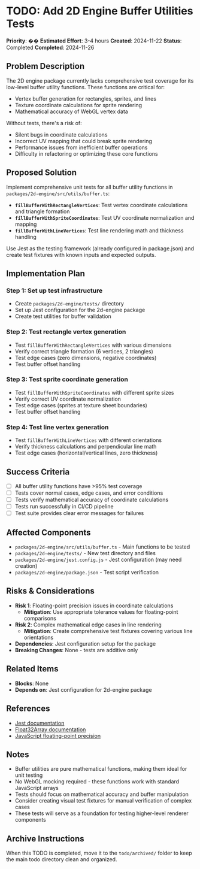 # TODO: Add 2D Engine Buffer Utilities Tests

**Priority**: ��
**Estimated Effort**: 3-4 hours
**Created**: 2024-11-22
**Status**: Completed
**Completed**: 2024-11-26

## Problem Description

The 2D engine package currently lacks comprehensive test coverage for its low-level buffer utility functions. These functions are critical for:
- Vertex buffer generation for rectangles, sprites, and lines
- Texture coordinate calculations for sprite rendering
- Mathematical accuracy of WebGL vertex data

Without tests, there's a risk of:
- Silent bugs in coordinate calculations
- Incorrect UV mapping that could break sprite rendering
- Performance issues from inefficient buffer operations
- Difficulty in refactoring or optimizing these core functions

## Proposed Solution

Implement comprehensive unit tests for all buffer utility functions in `packages/2d-engine/src/utils/buffer.ts`:

- **`fillBufferWithRectangleVertices`**: Test vertex coordinate calculations and triangle formation
- **`fillBufferWithSpriteCoordinates`**: Test UV coordinate normalization and mapping
- **`fillBufferWithLineVertices`**: Test line rendering math and thickness handling

Use Jest as the testing framework (already configured in package.json) and create test fixtures with known inputs and expected outputs.

## Implementation Plan

### Step 1: Set up test infrastructure
- Create `packages/2d-engine/tests/` directory
- Set up Jest configuration for the 2d-engine package
- Create test utilities for buffer validation

### Step 2: Test rectangle vertex generation
- Test `fillBufferWithRectangleVertices` with various dimensions
- Verify correct triangle formation (6 vertices, 2 triangles)
- Test edge cases (zero dimensions, negative coordinates)
- Test buffer offset handling

### Step 3: Test sprite coordinate generation
- Test `fillBufferWithSpriteCoordinates` with different sprite sizes
- Verify correct UV coordinate normalization
- Test edge cases (sprites at texture sheet boundaries)
- Test buffer offset handling

### Step 4: Test line vertex generation
- Test `fillBufferWithLineVertices` with different orientations
- Verify thickness calculations and perpendicular line math
- Test edge cases (horizontal/vertical lines, zero thickness)

## Success Criteria

- [ ] All buffer utility functions have >95% test coverage
- [ ] Tests cover normal cases, edge cases, and error conditions
- [ ] Tests verify mathematical accuracy of coordinate calculations
- [ ] Tests run successfully in CI/CD pipeline
- [ ] Test suite provides clear error messages for failures

## Affected Components

- `packages/2d-engine/src/utils/buffer.ts` - Main functions to be tested
- `packages/2d-engine/tests/` - New test directory and files
- `packages/2d-engine/jest.config.js` - Jest configuration (may need creation)
- `packages/2d-engine/package.json` - Test script verification

## Risks & Considerations

- **Risk 1**: Floating-point precision issues in coordinate calculations
  - **Mitigation**: Use appropriate tolerance values for floating-point comparisons
- **Risk 2**: Complex mathematical edge cases in line rendering
  - **Mitigation**: Create comprehensive test fixtures covering various line orientations
- **Dependencies**: Jest configuration setup for the package
- **Breaking Changes**: None - tests are additive only

## Related Items

- **Blocks**: None
- **Depends on**: Jest configuration for 2d-engine package

## References

- [Jest documentation](https://jestjs.io/docs/getting-started)
- [Float32Array documentation](https://developer.mozilla.org/en-US/docs/Web/JavaScript/Reference/Global_Objects/Float32Array)
- [JavaScript floating-point precision](https://developer.mozilla.org/en-US/docs/Web/JavaScript/Reference/Global_Objects/Number/EPSILON)

## Notes

- Buffer utilities are pure mathematical functions, making them ideal for unit testing
- No WebGL mocking required - these functions work with standard JavaScript arrays
- Tests should focus on mathematical accuracy and buffer manipulation
- Consider creating visual test fixtures for manual verification of complex cases
- These tests will serve as a foundation for testing higher-level renderer components

## Archive Instructions

When this TODO is completed, move it to the `todo/archived/` folder to keep the main todo directory clean and organized. 